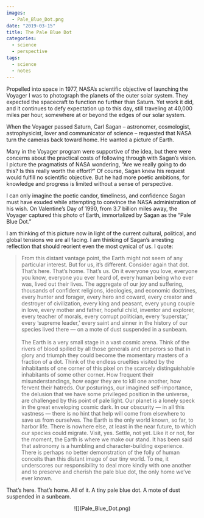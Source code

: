 ```yaml
---
images:
  - Pale_Blue_Dot.png
date: "2019-03-15"
title: The Pale Blue Dot
categories:
  - science
  - perspective
tags:
  - science
  - notes
---
```


Propelled into space in 1977, NASA’s scientific objective of launching the Voyager I was to photograph the planets of the outer solar system. They expected the spacecraft to function no further than Saturn. Yet work it did, and it continues to defy expectation up to this day, still traveling at 40,000 miles per hour, somewhere at or beyond the edges of our solar system.

When the Voyager passed Saturn, Carl Sagan – astronomer, cosmologist, astrophysicist, lover and communicator of science – requested that NASA turn the cameras back toward home. He wanted a picture of Earth. 

Many in the Voyager program were supportive of the idea, but there were concerns about the practical costs of following through with Sagan’s vision. I picture the pragmatists of NASA wondering, “Are we really going to do this? Is this really worth the effort?” Of course, Sagan knew his request would fulfill no scientific objective. But he had more poetic ambitions, for knowledge and progress is limited without a sense of perspective. 

I can only imagine the poetic candor, timeliness, and confidence Sagan must have exuded while attempting to convince the NASA administration of his wish. On Valentine’s Day of 1990, from 3.7 billion miles away, the Voyager captured this photo of Earth, immortalized by Sagan as the “Pale Blue Dot.” 

I am thinking of this picture now in light of the current cultural, political, and global tensions we are all facing. I am thinking of Sagan’s arresting reflection that should reorient even the most cynical of us. I quote:

> From this distant vantage point, the Earth might not seem of any particular interest. But for us, it’s different. Consider again that dot. That’s here. That’s home. That’s us. On it everyone you love, everyone you know, everyone you ever heard of, every human being who ever was, lived out their lives. The aggregate of our joy and suffering, thousands of confident religions, ideologies, and economic doctrines, every hunter and forager, every hero and coward, every creator and destroyer of civilization, every king and peasant, every young couple in love, every mother and father, hopeful child, inventor and explorer, every teacher of morals, every corrupt politician, every ‘superstar,’ every ‘supreme leader,’ every saint and sinner in the history of our species lived there — on a mote of dust suspended in a sunbeam.<br><br> The Earth is a very small stage in a vast cosmic arena. Think of the rivers of blood spilled by all those generals and emperors so that in glory and triumph they could become the momentary masters of a fraction of a dot. Think of the endless cruelties visited by the inhabitants of one corner of this pixel on the scarcely distinguishable inhabitants of some other corner. How frequent their misunderstandings, how eager they are to kill one another, how fervent their hatreds. Our posturings, our imagined self-importance, the delusion that we have some privileged position in the universe, are challenged by this point of pale light. Our planet is a lonely speck in the great enveloping cosmic dark. In our obscurity — in all this vastness — there is no hint that help will come from elsewhere to save us from ourselves. The Earth is the only world known, so far, to harbor life. There is nowhere else, at least in the near future, to which our species could migrate. Visit, yes. Settle, not yet. Like it or not, for the moment, the Earth is where we make our stand. It has been said that astronomy is a humbling and character-building experience. There is perhaps no better demonstration of the folly of human conceits than this distant image of our tiny world. To me, it underscores our responsibility to deal more kindly with one another and to preserve and cherish the pale blue dot, the only home we’ve ever known.

That’s here. That’s home. All of it. A tiny pale blue dot. A mote of dust suspended in a sunbeam.
<center>
![](Pale_Blue_Dot.png)
</center>